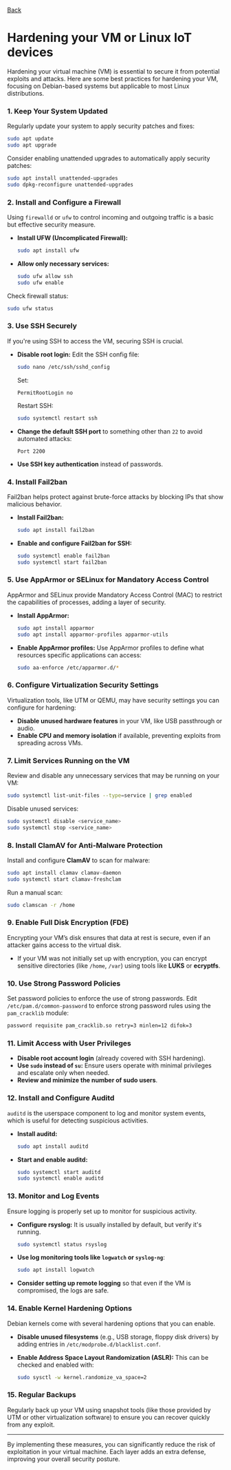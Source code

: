 [Back](https://dwelli201.github.io/docs/education.html)

# Hardening your VM or Linux IoT devices

Hardening your virtual machine (VM) is essential to secure it from potential exploits and attacks. Here are some best practices for hardening your VM, focusing on Debian-based systems but applicable to most Linux distributions.

### 1. **Keep Your System Updated**
Regularly update your system to apply security patches and fixes:
```bash
sudo apt update
sudo apt upgrade
```
Consider enabling unattended upgrades to automatically apply security patches:
```bash
sudo apt install unattended-upgrades
sudo dpkg-reconfigure unattended-upgrades
```

### 2. **Install and Configure a Firewall**
Using `firewalld` or `ufw` to control incoming and outgoing traffic is a basic but effective security measure.

- **Install UFW (Uncomplicated Firewall):**
   ```bash
   sudo apt install ufw
   ```
- **Allow only necessary services:**
   ```bash
   sudo ufw allow ssh
   sudo ufw enable
   ```

Check firewall status:
```bash
sudo ufw status
```

### 3. **Use SSH Securely**
If you're using SSH to access the VM, securing SSH is crucial.

- **Disable root login:**
  Edit the SSH config file:
  ```bash
  sudo nano /etc/ssh/sshd_config
  ```
  Set:
  ```
  PermitRootLogin no
  ```
  Restart SSH:
  ```bash
  sudo systemctl restart ssh
  ```

- **Change the default SSH port** to something other than `22` to avoid automated attacks:
  ```
  Port 2200
  ```

- **Use SSH key authentication** instead of passwords.

### 4. **Install Fail2ban**
Fail2ban helps protect against brute-force attacks by blocking IPs that show malicious behavior.

- **Install Fail2ban:**
   ```bash
   sudo apt install fail2ban
   ```

- **Enable and configure Fail2ban for SSH:**
   ```bash
   sudo systemctl enable fail2ban
   sudo systemctl start fail2ban
   ```

### 5. **Use AppArmor or SELinux for Mandatory Access Control**
AppArmor and SELinux provide Mandatory Access Control (MAC) to restrict the capabilities of processes, adding a layer of security.

- **Install AppArmor:**
   ```bash
   sudo apt install apparmor
   sudo apt install apparmor-profiles apparmor-utils
   ```

- **Enable AppArmor profiles:**
   Use AppArmor profiles to define what resources specific applications can access:
   ```bash
   sudo aa-enforce /etc/apparmor.d/*
   ```

### 6. **Configure Virtualization Security Settings**
Virtualization tools, like UTM or QEMU, may have security settings you can configure for hardening:

- **Disable unused hardware features** in your VM, like USB passthrough or audio.
- **Enable CPU and memory isolation** if available, preventing exploits from spreading across VMs.

### 7. **Limit Services Running on the VM**
Review and disable any unnecessary services that may be running on your VM:
```bash
sudo systemctl list-unit-files --type=service | grep enabled
```
Disable unused services:
```bash
sudo systemctl disable <service_name>
sudo systemctl stop <service_name>
```

### 8. **Install ClamAV for Anti-Malware Protection**
Install and configure **ClamAV** to scan for malware:

```bash
sudo apt install clamav clamav-daemon
sudo systemctl start clamav-freshclam
```

Run a manual scan:
```bash
sudo clamscan -r /home
```

### 9. **Enable Full Disk Encryption (FDE)**
Encrypting your VM’s disk ensures that data at rest is secure, even if an attacker gains access to the virtual disk.

- If your VM was not initially set up with encryption, you can encrypt sensitive directories (like `/home`, `/var`) using tools like **LUKS** or **ecryptfs**.

### 10. **Use Strong Password Policies**
Set password policies to enforce the use of strong passwords. Edit `/etc/pam.d/common-password` to enforce strong password rules using the `pam_cracklib` module:

```bash
password requisite pam_cracklib.so retry=3 minlen=12 difok=3
```

### 11. **Limit Access with User Privileges**
- **Disable root account login** (already covered with SSH hardening).
- **Use `sudo` instead of `su`:** Ensure users operate with minimal privileges and escalate only when needed.
- **Review and minimize the number of sudo users**.

### 12. **Install and Configure Auditd**
`auditd` is the userspace component to log and monitor system events, which is useful for detecting suspicious activities.

- **Install auditd:**
   ```bash
   sudo apt install auditd
   ```
- **Start and enable auditd:**
   ```bash
   sudo systemctl start auditd
   sudo systemctl enable auditd
   ```

### 13. **Monitor and Log Events**
Ensure logging is properly set up to monitor for suspicious activity.

- **Configure rsyslog:** It is usually installed by default, but verify it's running.
  ```bash
  sudo systemctl status rsyslog
  ```

- **Use log monitoring tools like `logwatch` or `syslog-ng`**:
   ```bash
   sudo apt install logwatch
   ```

- **Consider setting up remote logging** so that even if the VM is compromised, the logs are safe.

### 14. **Enable Kernel Hardening Options**
Debian kernels come with several hardening options that you can enable.

- **Disable unused filesystems** (e.g., USB storage, floppy disk drivers) by adding entries in `/etc/modprobe.d/blacklist.conf`.

- **Enable Address Space Layout Randomization (ASLR):**
   This can be checked and enabled with:
   ```bash
   sudo sysctl -w kernel.randomize_va_space=2
   ```

### 15. **Regular Backups**
Regularly back up your VM using snapshot tools (like those provided by UTM or other virtualization software) to ensure you can recover quickly from any exploit.

---

By implementing these measures, you can significantly reduce the risk of exploitation in your virtual machine. Each layer adds an extra defense, improving your overall security posture.
